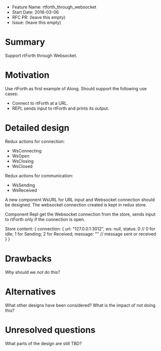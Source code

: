 - Feature Name: rtforth_through_websocket
- Start Date: 2016-03-06
- RFC PR: (leave this empty)
- Issue: (leave this empty)

# Summary
[summary]: #summary

Support rtForth through Websocket.

# Motivation
[motivation]: #motivation

Use rtForth as first example of Along. Should support the following
use cases:

* Connect to rtForth at a URL.
* REPL sends input to rtForth and prints its output.

# Detailed design
[design]: #detailed-design

Redux actions for connection:

* WsConnecting
* WsOpen
* WsClosing
* WsClosed

Redux actions for communication:

* WsSending
* WsReceived

A new component WsURL for URL input and Websocket connection should be designed.
The websocket connection created is kept in redux store.

Component Repl get the Websocket connection from the store, sends input to rtForth
only if the connection is open.

Store content:
    {
      connection: {
        url: "127.0.0.1:3012",
        ws: null,
        status: 0 // 0 for idle; 1 for Sending; 2 for Received;
        message: "" // message sent or received
      }
    }

# Drawbacks
[drawbacks]: #drawbacks

Why should we *not* do this?

# Alternatives
[alternatives]: #alternatives

What other designs have been considered? What is the impact of not doing this?

# Unresolved questions
[unresolved]: #unresolved-questions

What parts of the design are still TBD?
